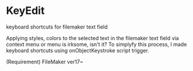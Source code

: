 # KeyEdit
keyboard shortcuts for filemaker text field


Applying styles, colors to the selected text in the filemaker text field via context menu or menu is irksome, isn't it?
To simplyfy this process, I made keyboard shortcuts using onObjectKeystroke script trigger.

(Requirement) FileMaker ver17~
